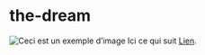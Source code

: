# the-dream


![Ceci est un exemple d’image](https://ibb.co/fryHVSv)
Ici ce qui suit [Lien](https://ibb.co/fryHVSv).
